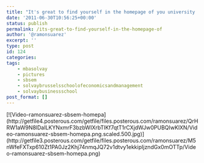 ```yaml
---
title: "It's great to find yourself in the homepage of you university :)"
date: '2011-06-30T10:56:25+00:00'
status: publish
permalink: /its-great-to-find-yourself-in-the-homepage-of
author: '@ramonsuarez'
excerpt: ''
type: post
id: 124
categories:
tags:
    - mbasolvay
    - pictures
    - sbsem
    - solvaybrusselsschoolofeconomicsandmanagement
    - solvaybusinessschool
post_format: []
---
```

[ ](http://www.solvay.edu/mba)

<div class="p_embed p_image_embed">[![Video-ramonsuarez-sbsem-homepa](http://getfile4.posterous.com/getfile/files.posterous.com/ramonsuarez/QrHRW1aW9N8lDaILKYNxmrF3bzbWIXrbTIKf7qtT1rCXjdWJw0PUBQIwKlXN/Video-ramonsuarez-sbsem-homepa.png.scaled.500.jpg)](http://getfile3.posterous.com/getfile/files.posterous.com/ramonsuarez/M5nWfeFXTxp610Zt1PA0Jz2Khj74nmqJQ72v1dtvy1ekkipIjzndGx0mOTTp/Video-ramonsuarez-sbsem-homepa.png)</div>